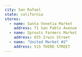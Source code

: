 ```yaml
---
city: San Rafael
state: california
stores:
  - name: Santa Venetia Market
    address: 71 San Pablo Avenue
  - name: Sprouts Farmers Market
    address: 655 Irwin Street
  - name: "United Market #2"
    address: 515 THIRD STREET
---
```

